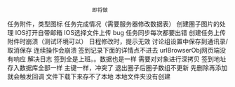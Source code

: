                                即将做
任务附件，类型图标
任务完成情况（需要服务器修改数据表）
创建圈子图片的处理
IOS打开自带邮箱
IOS选择文件上传
                                bug
任务同步每次都要出错
创建任务上传附件时崩溃（测试环境可以）
日程修改时，提示无效
讨论组设置中保存到通讯录/取消保存 连续操作会崩溃
签到记录下面的详情点不进去 urlBrowserObj网页端没有响应
                               解决日志
签到全是上班。。数据也是一样                    需要对对象进行深拷贝
签到地址存入数据库全部一样                     主键一样，冲突了
退出圈子后圈子数组不更新                       先删除再添加就会触发回调
文件下载下来存不了本地                        本地文件夹没有创建
